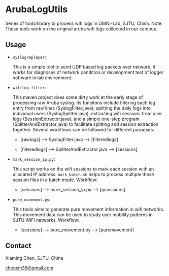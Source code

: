 ArubaLogUtils
===============

Series of tools/library to process wifi logs in OMNI-Lab, SJTU, China.
Note: These tools work on the original aruba wifi logs collected in our campus.


Usage
--------

* `syslogreplayer`:

  This is a simple tool to send UDP based log packets over network. It works
  for diagnoses of network condition or development test of logger software in
  lab environment.


* `wifilog-filter`:

  This maven project does some dirty work at the early stage of processing raw
  Aruba syslog.  Its funcitons include filtering each log entry from raw lines
  (SyslogFilter.java), splitting the daily logs into individual users
  (SyslogSplitter.java), extracting wifi sessions from user logs
  (SessionExtractor.java), and a simple one-step program
  (SplitterAndExtractor.java) to facilitate splitting and session extraction
  together.  Several workflows can be followed for different purposes:

  * [rawlogs] --> SyslogFilter.java --> [filteredlogs]

  * [filteredlogs] --> SplitterAndExtractor.java --> [sessions]


* `mark_session_ip.py`:

  This script works on the wifi sessions to mark each session with an allocated
  IP address.  `mark_batch.sh` helps to process multiple these session files in
  a batch mode. Workflow:

  * [sessions] --> mark_session_ip.py --> [ipsessions].



* `pure_movement.py`:

  This tools aims to generate pure movement information in wifi networks. This
  movement data can be used to study user mobility patterns in SJTU WiFi
  networks. Workflow:

  * [sessions] --> pure_movement.py --> [puremovement]



Contact
--------

Xiaming Chen, SJTU, China

chenxm35@gmail.com
